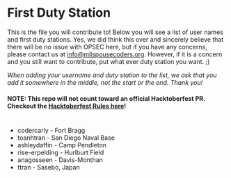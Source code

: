 # First Duty Station

This is the file you will contribute to! Below you will see a list of user names and first duty stations. Yes, we did think this over and sincerely believe that there will be no issue with OPSEC here, but if you have any concerns, please contact us at [info@milspousecoders.org](mailto:info@milspousecoders.org). However, if it is a concern and you still want to contribute, put what ever duty station you want. ;)

_When adding your username and duty station to the list, we ask that you add it somewhere in the middle, not the start or the end. Thank you!_

#### NOTE: This repo will not count toward an official Hacktoberfest PR. Checkout the [Hacktoberfest Rules here](https://hacktoberfest.digitalocean.com/details)! ####

#

-   codercarly - Fort Bragg
-   toanhtran - San Diego Naval Base
-   ashleydaffin - Camp Pendleton 
-   rise-erpelding - Hurlburt Field
-   anagosseen - Davis-Monthan
-   ttran - Sasebo, Japan
